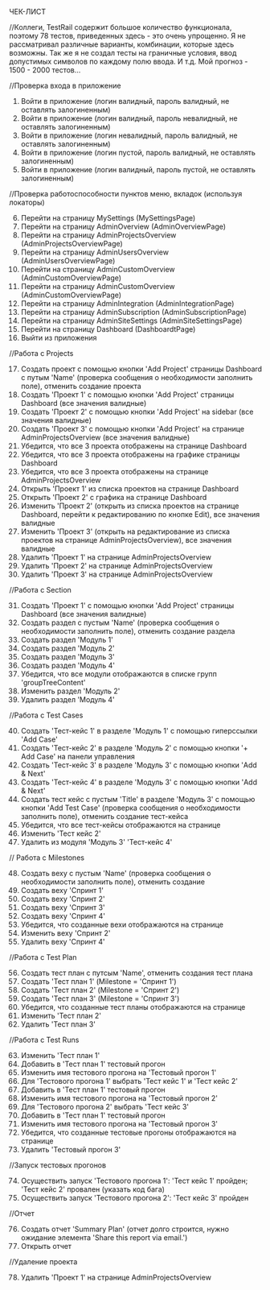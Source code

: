 ЧЕК-ЛИСТ

//Коллеги, TestRail содержит большое количество функционала, поэтому 78 тестов, приведенных здесь - это очень упрощенно. Я не рассматривал различные варианты, комбинации, которые здесь возможны. Так же я не создал тесты на граничные условия, ввод допустимых символов по каждому полю ввода. И т.д. Мой прогноз - 1500 - 2000 тестов... 


//Проверка входа в приложение

1. Войти в приложение (логин валидный, пароль валидный, не оставлять залогиненным)
2. Войти в приложение (логин валидный, пароль невалидный, не оставлять залогиненным)
3. Войти в приложение (логин невалидный, пароль валидный, не оставлять залогиненным)
4. Войти в приложение (логин пустой, пароль валидный, не оставлять залогиненным)
5. Войти в приложение (логин валидный, пароль пустой, не оставлять залогиненным)

//Проверка работоспособности пунктов меню, вкладок (используя локаторы)

6. Перейти на страницу MySettings (MySettingsPage)
7. Перейти на страницу AdminOverview (AdminOverviewPage)
8. Перейти на страницу AdminProjectsOverview (AdminProjectsOverviewPage)
9. Перейти на страницу AdminUsersOverview (AdminUsersOverviewPage)
10. Перейти на страницу AdminCustomOverview (AdminCustomOverviewPage)
11. Перейти на страницу AdminCustomOverview (AdminCustomOverviewPage)
12. Перейти на страницу AdminIntegration (AdminIntegrationPage)
13. Перейти на страницу AdminSubscription (AdminSubscriptionPage)
14. Перейти на страницу AdminSiteSettings (AdminSiteSettingsPage) 
15. Перейти на страницу Dashboard (DashboardtPage) 
16. Выйти из приложения

//Работа с Projects 

17. Создать проект с помощью кнопки 'Add Project' страницы Dashboard с путым 'Name' (проверка сообщения о необходимости заполнить поле), отменить создание проекта
18. Создать 'Проект 1' с помощью кнопки 'Add Project' страницы Dashboard (все значения валидные) 
19. Создать 'Проект 2' с помощью кнопки 'Add Project' на sidebar (все значения валидные)
20. Создать 'Проект 3' с помощью кнопки 'Add Project' на странице AdminProjectsOverview (все значения валидные)
21. Убедится, что все 3 проекта отображены на странице Dashboard
22. Убедится, что все 3 проекта отображены на графике страницы Dashboard 
23. Убедится, что все 3 проекта отображены на странице AdminProjectsOverview
24. Открыть 'Проект 1' из списка проектов на странице Dashboard
25. Открыть 'Проект 2' с графика на странице Dashboard
26. Изменить 'Проект 2' (открыть из списка проектов на странице Dashboard, перейти к редактированию по кнопке Edit), все значения валидные
27. Изменить 'Проект 3' (открыть на редактирование из списка проектов на странице AdminProjectsOverview), все значения валидные
28. Удалить 'Проект 1' на странице AdminProjectsOverview
29. Удалить 'Проект 2' на странице AdminProjectsOverview
30. Удалить 'Проект 3' на странице AdminProjectsOverview

//Работа с Section

31. Создать 'Проект 1' с помощью кнопки 'Add Project' страницы Dashboard (все значения валидные)
32. Создать раздел с пустым 'Name' (проверка сообщения о необходимости заполнить поле), отменить создание раздела
33. Создать раздел 'Модуль 1'
34. Создать раздел 'Модуль 2'
35. Создать раздел 'Модуль 3'
36. Создать раздел 'Модуль 4'
37. Убедится, что все модули отображаются в списке групп 'groupTreeContent'
38. Изменить раздел 'Модуль 2'
39. Удалить раздел 'Модуль 4' 

//Работа с Test Cases

40. Создать 'Тест-кейс 1' в разделе 'Модуль 1' с помощью гиперссылки 'Add Case'  
41. Создать 'Тест-кейс 2' в разделе 'Модуль 2' с помощью кнопки '+ Add Case' на панели управления 
42. Создать 'Тест-кейс 3' в разделе 'Модуль 3' c помощью кнопки 'Add & Next'
43. Создать 'Тест-кейс 4' в разделе 'Модуль 3' c помощью кнопки 'Add & Next'
44. Создать тест кейс с пустым 'Title' в разделе 'Модуль 3' с помощью кнопки 'Add Test Case' (проверка сообщения о необходимости заполнить поле), отменить создание тест-кейса
45. Убедится, что все тест-кейсы отображаются на странице
46. Изменить 'Тест кейс 2'
47. Удалить из модуля 'Модуль 3' 'Тест-кейс 4' 

// Работа с Milestones 

48. Создать веху с пустым 'Name' (проверка сообщения о необходимости заполнить поле), отменить создание
49. Создать веху 'Спринт 1'
50. Создать веху 'Спринт 2'
51. Создать веху 'Спринт 3'
52. Создать веху 'Спринт 4'
53. Убедится, что созданные вехи отображаются на странице
54. Изменить веху 'Спринт 2'
55. Удалить веху 'Спринт 4' 

//Работа с Test Plan

56. Создать тест план с путсым 'Name', отменить создания тест плана
57. Создать 'Тест план 1' (Milestone = 'Спринт 1')
58. Создать 'Тест план 2' (Milestone = 'Спринт 2')
59. Создать 'Тест план 3' (Milestone = 'Спринт 3')
60. Убедится, что созданные тест планы отображаются на странице
61. Изменить 'Тест план 2'
62. Удалить 'Тест план 3' 

//Работа с Test Runs

63. Изменить 'Тест план 1'  
64. Добавить в 'Тест план 1' тестовый прогон
65. Изменить имя тестового прогона на 'Тестовый прогон 1'
66. Для 'Тестового прогона 1' выбрать 'Тест кейс 1' и 'Тест кейс 2'
67. Добавить в 'Тест план 1' тестовый прогон
68. Изменить имя тестового прогона на 'Тестовый прогон 2'
69. Для 'Тестового прогона 2' выбрать 'Тест кейс 3'
70. Добавить в 'Тест план 1' тестовый прогон
71. Изменить имя тестового прогона на 'Тестовый прогон 3'
72. Убедится, что созданные тестовые прогоны отображаются на странице
73. Удалить 'Тестовый прогон 3' 

//Запуск тестовых прогонов

74. Осуществить запуск 'Тестового прогона 1': 'Тест кейс 1' пройден; 'Тест кейс 2' провален (указать код бага) 
75. Осуществить запуск 'Тестового прогона 2': 'Тест кейс 3' пройден

//Отчет

76. Создать отчет 'Summary Plan' (отчет долго строится, нужно ожидание элемента 'Share this report via email.')
77. Открыть отчет  

//Удаление проекта

78. Удалить 'Проект 1' на странице AdminProjectsOverview  
